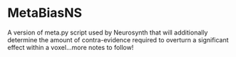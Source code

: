 # MetaBiasNS
A version of meta.py script used by Neurosynth that will additionally determine the amount of contra-evidence required to overturn a significant effect within a voxel...more notes to follow!
